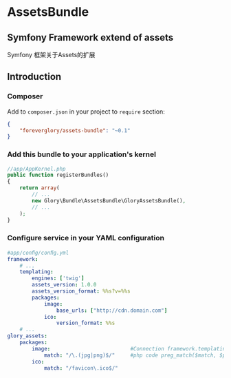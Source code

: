 AssetsBundle
===========

Symfony Framework extend of assets
-
Symfony 框架关于Assets的扩展

Introduction
------------

### Composer

Add to `composer.json` in your project to `require` section:

```json
{
    "foreverglory/assets-bundle": "~0.1"
}
```
### Add this bundle to your application's kernel

```php
//app/AppKernel.php
public function registerBundles()
{
    return array(
        // ...
        new Glory\Bundle\AssetsBundle\GloryAssetsBundle(),
        // ...
    );
}
```

### Conﬁgure service in your YAML configuration
```yaml
#app/conﬁg/conﬁg.yml
framework:
    # ...
    templating:
        engines: ['twig']
        assets_version: 1.0.0
        assets_version_format: %%s?v=%%s
        packages:
            image:
                base_urls: ["http://cdn.domain.com"]
            ico:
                version_format: %%s
    # ...
glory_assets:
    packages:
        image:                          #Connection framework.templating.packages.{image}
            match: "/\.(jpg|png)$/"     #php code preg_match($match, $path), if match, use framework.templating.packages.{image}
        ico:
            match: "/favicon\.ico$/"
```